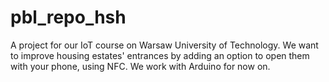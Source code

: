 # pbl_repo_hsh
A project for our IoT course on Warsaw University of Technology. We want to improve housing estates' entrances by adding an option to open them with your phone, using NFC.
We work with Arduino for now on.
